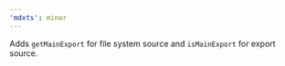 ```yaml
---
'mdxts': minor
---
```


Adds `getMainExport` for file system source and `isMainExport` for export source.
